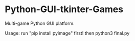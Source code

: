 # Python-GUI-tkinter-Games
Multi-game Python GUI platform.

Usage:
run "pip install pyimage" first! 
then python3 final.py

